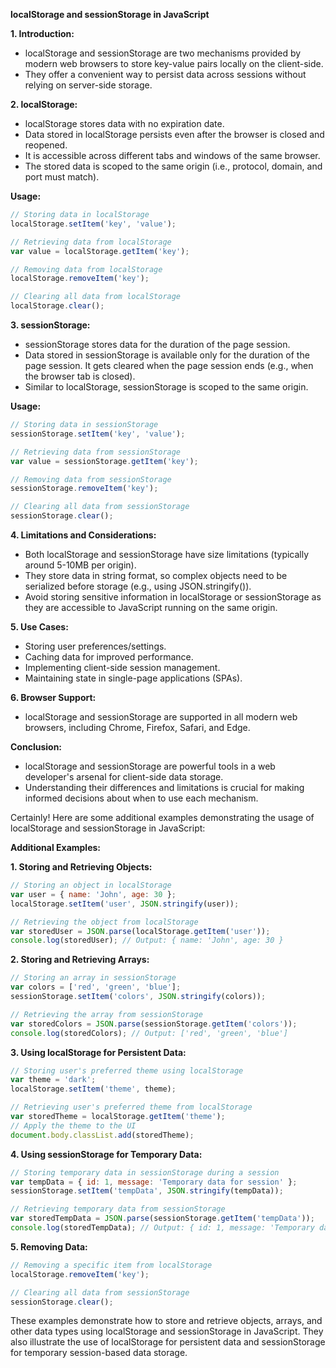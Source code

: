 
**localStorage and sessionStorage in JavaScript**

**1. Introduction:**
- localStorage and sessionStorage are two mechanisms provided by modern web browsers to store key-value pairs locally on the client-side.
- They offer a convenient way to persist data across sessions without relying on server-side storage.

**2. localStorage:**
- localStorage stores data with no expiration date.
- Data stored in localStorage persists even after the browser is closed and reopened.
- It is accessible across different tabs and windows of the same browser.
- The stored data is scoped to the same origin (i.e., protocol, domain, and port must match).

**Usage:**
```javascript
// Storing data in localStorage
localStorage.setItem('key', 'value');

// Retrieving data from localStorage
var value = localStorage.getItem('key');

// Removing data from localStorage
localStorage.removeItem('key');

// Clearing all data from localStorage
localStorage.clear();
```

**3. sessionStorage:**
- sessionStorage stores data for the duration of the page session.
- Data stored in sessionStorage is available only for the duration of the page session. It gets cleared when the page session ends (e.g., when the browser tab is closed).
- Similar to localStorage, sessionStorage is scoped to the same origin.

**Usage:**
```javascript
// Storing data in sessionStorage
sessionStorage.setItem('key', 'value');

// Retrieving data from sessionStorage
var value = sessionStorage.getItem('key');

// Removing data from sessionStorage
sessionStorage.removeItem('key');

// Clearing all data from sessionStorage
sessionStorage.clear();
```

**4. Limitations and Considerations:**
- Both localStorage and sessionStorage have size limitations (typically around 5-10MB per origin).
- They store data in string format, so complex objects need to be serialized before storage (e.g., using JSON.stringify()).
- Avoid storing sensitive information in localStorage or sessionStorage as they are accessible to JavaScript running on the same origin.

**5. Use Cases:**
- Storing user preferences/settings.
- Caching data for improved performance.
- Implementing client-side session management.
- Maintaining state in single-page applications (SPAs).

**6. Browser Support:**
- localStorage and sessionStorage are supported in all modern web browsers, including Chrome, Firefox, Safari, and Edge.

**Conclusion:**
- localStorage and sessionStorage are powerful tools in a web developer's arsenal for client-side data storage.
- Understanding their differences and limitations is crucial for making informed decisions about when to use each mechanism.

Certainly! Here are some additional examples demonstrating the usage of localStorage and sessionStorage in JavaScript:

**Additional Examples:**

**1. Storing and Retrieving Objects:**
```javascript
// Storing an object in localStorage
var user = { name: 'John', age: 30 };
localStorage.setItem('user', JSON.stringify(user));

// Retrieving the object from localStorage
var storedUser = JSON.parse(localStorage.getItem('user'));
console.log(storedUser); // Output: { name: 'John', age: 30 }
```

**2. Storing and Retrieving Arrays:**
```javascript
// Storing an array in sessionStorage
var colors = ['red', 'green', 'blue'];
sessionStorage.setItem('colors', JSON.stringify(colors));

// Retrieving the array from sessionStorage
var storedColors = JSON.parse(sessionStorage.getItem('colors'));
console.log(storedColors); // Output: ['red', 'green', 'blue']
```

**3. Using localStorage for Persistent Data:**
```javascript
// Storing user's preferred theme using localStorage
var theme = 'dark';
localStorage.setItem('theme', theme);

// Retrieving user's preferred theme from localStorage
var storedTheme = localStorage.getItem('theme');
// Apply the theme to the UI
document.body.classList.add(storedTheme);
```

**4. Using sessionStorage for Temporary Data:**
```javascript
// Storing temporary data in sessionStorage during a session
var tempData = { id: 1, message: 'Temporary data for session' };
sessionStorage.setItem('tempData', JSON.stringify(tempData));

// Retrieving temporary data from sessionStorage
var storedTempData = JSON.parse(sessionStorage.getItem('tempData'));
console.log(storedTempData); // Output: { id: 1, message: 'Temporary data for session' }
```

**5. Removing Data:**
```javascript
// Removing a specific item from localStorage
localStorage.removeItem('key');

// Clearing all data from sessionStorage
sessionStorage.clear();
```

These examples demonstrate how to store and retrieve objects, arrays, and other data types using localStorage and sessionStorage in JavaScript. They also illustrate the use of localStorage for persistent data and sessionStorage for temporary session-based data storage.